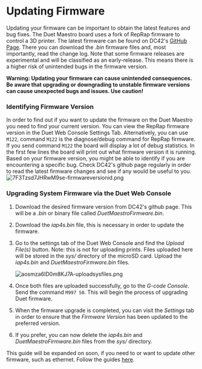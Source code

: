 # Updating Firmware

Updating your firmware can be important to obtain the latest features and bug fixes. The Duet Maestro board uses a fork of RepRap firmware to control a 3D printer. The latest firmware can be found on DC42's [GitHub Page](https://github.com/dc42/RepRapFirmware/releases). There you can download the _.bin_ firmware files and, most importantly, read the change log. Note that some firmware releases are experimental and will be classified as an early-release. This means there is a higher risk of unintended bugs in the firmware version.

**Warning: Updating your firmware can cause unintended consequences. Be aware that upgrading or downgrading to unstable firmware versions can cause unexpected bugs and issues. Use caution!**

### Identifying Firmware Version

In order to find out if you want to update the firmware on the Duet Maestro you need to find your current version. You can view the RepRap firmware version in the Duet Web Console Settings Tab. Alternatively, you can use `M122`, command `M122` is the diagnose/debug command for RepRap firmware. If you send command `M122` the board will display a lot of debug statistics. In the first few lines the board will print out what firmware version it is running. Based on your firmware version, you might be able to identify if you are encountering a specific bug. Check DC42's github page regularly in order to read the latest firmware changes and see if any would be useful to you. ![7F3Tzsd7JHRwM9se-firmwareversionid.png](http://promega.printm3d.com/uploads/images/gallery/2018-06-Jun/scaled-840-0/7F3Tzsd7JHRwM9se-firmwareversionid.png)

### Upgrading System Firmware via the Duet Web Console

1. Download the desired firmware version from DC42's github page. This will be a _.bin_ or binary file called _DuetMaestroFirmware.bin_.
2. Download the _iap4s.bin_ file, this is necessary in order to update the firmware.
3. Go to the settings tab of the Duet Web Console and find the _Upload File\(s\)_ button. Note: this is not for uploading prints. Files uploaded here will be stored in the _sys/_ directory of the microSD card. Upload the _iap4s.bin_ and _DuetMaestroFirmware.bin_ files.

   ![aosmza6ID0m8KJ7A-uploadsysfiles.png](http://promega.printm3d.com/uploads/images/gallery/2018-06-Jun/scaled-840-0/aosmza6ID0m8KJ7A-uploadsysfiles.png)

4. Once both files are uploaded successfully, go to the _G-code Console_. Send the command `M997 S0`. This will begin the process of upgrading Duet firmware. 
5. When the firmware upgrade is completed, you can visit the _Settings_ tab in order to ensure that the _Firmware Version_ has been updated to the preferred version. 
6. If you prefer, you can now delete the _iap4s.bin_ and _DuetMaestroFirmware.bin_ files from the _sys/_ directory.

This guide will be expanded on soon, if you need to or want to update other firmware, such as ethernet. Follow the guides [here](https://duet3d.dozuki.com/Wiki/Installing_and_Updating_Firmware).

